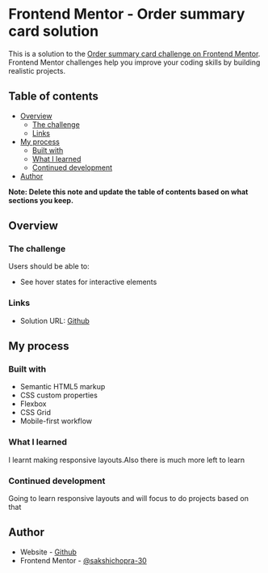 
# Frontend Mentor - Order summary card solution

This is a solution to the [Order summary card challenge on Frontend Mentor](https://www.frontendmentor.io/challenges/order-summary-component-QlPmajDUj). Frontend Mentor challenges help you improve your coding skills by building realistic projects. 

## Table of contents

- [Overview](#overview)
  - [The challenge](#the-challenge)
  - [Links](#links)
- [My process](#my-process)
  - [Built with](#built-with)
  - [What I learned](#what-i-learned)
  - [Continued development](#continued-development)
- [Author](#author)

**Note: Delete this note and update the table of contents based on what sections you keep.**

## Overview

### The challenge

Users should be able to:

- See hover states for interactive elements

### Links

- Solution URL: [Github](https://github.com/sakshichopra-30/order-summary-component/blob/main/project1.htm) 

## My process

### Built with

- Semantic HTML5 markup
- CSS custom properties
- Flexbox
- CSS Grid
- Mobile-first workflow

### What I learned
I learnt making responsive layouts.Also there is much more left to learn

### Continued development

Going to learn responsive layouts and will focus to do projects based on that

## Author

- Website - [Github](https://github.com/sakshichopra-30)
- Frontend Mentor - [@sakshichopra-30](https://www.frontendmentor.io/profile/sakshichopra-30)
